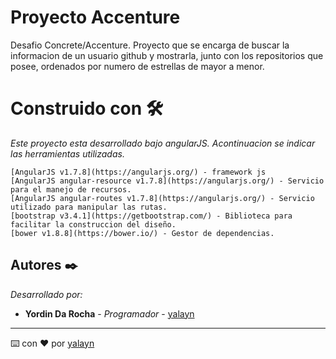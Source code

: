 # Proyecto Accenture

Desafio Concrete/Accenture.
Proyecto que se encarga de buscar la informacion de un usuario github y mostrarla, junto con los repositorios que posee, ordenados por numero de estrellas de mayor a menor.

# Construido con 🛠️

_Este proyecto esta desarrollado bajo angularJS. Acontinuacion se indicar las herramientas utilizadas._

```
[AngularJS v1.7.8](https://angularjs.org/) - framework js
[AngularJS angular-resource v1.7.8](https://angularjs.org/) - Servicio para el manejo de recursos.
[AngularJS angular-routes v1.7.8](https://angularjs.org/) - Servicio utilizado para manipular las rutas.
[bootstrap v3.4.1](https://getbootstrap.com/) - Biblioteca para facilitar la construccion del diseño.
[bower v1.8.8](https://bower.io/) - Gestor de dependencias.

```

## Autores ✒️

_Desarrollado por:_

* **Yordin Da Rocha** - *Programador* - [yalayn](https://github.com/yalayn)



---
⌨️ con ❤️ por [yalayn](https://github.com/yalayn)
